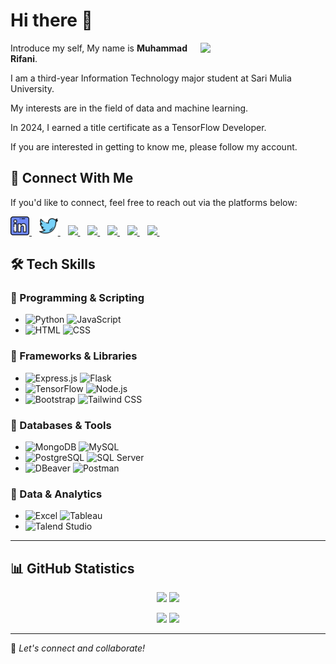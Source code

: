 # Hi there 👋
<img align='right' src='https://user-images.githubusercontent.com/5713670/87202985-820dcb80-c2b6-11ea-9f56-7ec461c497c3.gif' width='200'>

Introduce my self, My name is **Muhammad Rifani**.<br>

I am a third-year Information Technology major student at Sari Mulia University.<br>

My interests are in the field of data and machine learning.<br>

In 2024, I earned a title certificate as a TensorFlow Developer.<br>

If you are interested in getting to know me, please follow my account.<br>


## 📩 Connect With Me

If you'd like to connect, feel free to reach out via the platforms below:

<div align='left'>
  <p align='left'>
    <a href="https://www.linkedin.com/in/muhammad-rifani0903/"> 
      <img height="30" src="https://raw.githubusercontent.com/8bithemant/8bithemant/master/linkedin.png?raw=true"> 
    </a>&nbsp;&nbsp;
    <a href="https://twitter.com/your-twitter/">
      <img height="30" src="https://raw.githubusercontent.com/8bithemant/8bithemant/master/twitter.png?raw=true">
    </a>&nbsp;&nbsp;
    <a href="mailto:muhammadrifani016@gmail.com">
      <img height="30" src="https://upload.wikimedia.org/wikipedia/commons/4/4e/Gmail_Icon.png">
    </a>&nbsp;&nbsp;
    <a href="https://www.instagram.com/your-instagram/"> 
      <img height="30" src="https://upload.wikimedia.org/wikipedia/commons/a/a5/Instagram_icon.png"> 
    </a>&nbsp;&nbsp;
    <a href="https://www.kaggle.com/your-kaggle/"> 
      <img height="30" src="https://upload.wikimedia.org/wikipedia/commons/7/7c/Kaggle_logo.png"> 
    </a>&nbsp;&nbsp;
    <a href="https://www.tiktok.com/@your-tiktok/"> 
      <img height="30" src="https://upload.wikimedia.org/wikipedia/en/a/a9/TikTok_logo.svg"> 
    </a>&nbsp;&nbsp;
    <a href="https://public.tableau.com/app/profile/your-tableau/"> 
      <img height="30" src="https://upload.wikimedia.org/wikipedia/commons/4/4b/Tableau_Logo.png"> 
    </a>&nbsp;&nbsp;
  </p>
</div>

## 🛠 Tech Skills

### 🔹 Programming & Scripting
- ![Python](https://img.shields.io/badge/Python-3776AB?style=for-the-badge&logo=python&logoColor=white) ![JavaScript](https://img.shields.io/badge/JavaScript-F7DF1E?style=for-the-badge&logo=javascript&logoColor=black)
- ![HTML](https://img.shields.io/badge/HTML-E34F26?style=for-the-badge&logo=html5&logoColor=white) ![CSS](https://img.shields.io/badge/CSS-1572B6?style=for-the-badge&logo=css3&logoColor=white)

### 🔹 Frameworks & Libraries
- ![Express.js](https://img.shields.io/badge/Express.js-404D59?style=for-the-badge&logo=express&logoColor=white) ![Flask](https://img.shields.io/badge/Flask-000000?style=for-the-badge&logo=flask&logoColor=white)
- ![TensorFlow](https://img.shields.io/badge/TensorFlow-FF6F00?style=for-the-badge&logo=tensorflow&logoColor=white) ![Node.js](https://img.shields.io/badge/Node.js-339933?style=for-the-badge&logo=node.js&logoColor=white)
- ![Bootstrap](https://img.shields.io/badge/Bootstrap-7952B3?style=for-the-badge&logo=bootstrap&logoColor=white) ![Tailwind CSS](https://img.shields.io/badge/Tailwind_CSS-38B2AC?style=for-the-badge&logo=tailwind-css&logoColor=white)

### 🔹 Databases & Tools
- ![MongoDB](https://img.shields.io/badge/MongoDB-47A248?style=for-the-badge&logo=mongodb&logoColor=white) ![MySQL](https://img.shields.io/badge/MySQL-4479A1?style=for-the-badge&logo=mysql&logoColor=white)
- ![PostgreSQL](https://img.shields.io/badge/PostgreSQL-336791?style=for-the-badge&logo=postgresql&logoColor=white) ![SQL Server](https://img.shields.io/badge/SQL_Server-CC2927?style=for-the-badge&logo=microsoft-sql-server&logoColor=white)
- ![DBeaver](https://img.shields.io/badge/DBeaver-007ACC?style=for-the-badge&logo=dbeaver&logoColor=white) ![Postman](https://img.shields.io/badge/Postman-FF6C37?style=for-the-badge&logo=postman&logoColor=white)

### 🔹 Data & Analytics
- ![Excel](https://img.shields.io/badge/Excel-217346?style=for-the-badge&logo=microsoft-excel&logoColor=white) ![Tableau](https://img.shields.io/badge/Tableau-E97627?style=for-the-badge&logo=tableau&logoColor=white)
- ![Talend Studio](https://img.shields.io/badge/Talend_Studio-FF6F00?style=for-the-badge&logo=talend&logoColor=white)

---

## 📊 GitHub Statistics

<p align="center">
  <img width="48%" src="https://github-readme-stats.vercel.app/api?username=Rifan09&show_icons=true&theme=algolia&include_all_commits=true&count_private=true"/>
  <img width="48%" src="https://github-readme-streak-stats.herokuapp.com/?user=Rifan09&theme=algolia"/>
</p>

<p align="center">
  <img width="48%" src="https://github-readme-stats.vercel.app/api/top-langs/?username=Rifan09&layout=compact&theme=algolia"/>
  <img width="48%" src="https://github-profile-summary-cards.vercel.app/api/cards/profile-details?username=Rifan09&theme=algolia"/>
</p>

---
📌 *Let's connect and collaborate!*
